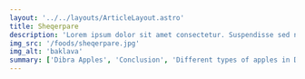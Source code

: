 ```yaml
---
layout: '../../layouts/ArticleLayout.astro'
title: Sheqerpare
description: 'Lorem ipsum dolor sit amet consectetur. Suspendisse sed nisi aenean nisl faucibus eget et sit nisl. Mollis ac aliquam neque pretium orci. Risus sed quis adipiscing amet mattis et a tincidunt eu. Vulputate sapien aliquam lectus facilisis vitae hac ultrices mattis et a tincidunt eu. Vulputate sapien aliquam lectus facilisis vitae hac ultrices'
img_src: '/foods/sheqerpare.jpg'
img_alt: 'baklava'
summary: ['Dibra Apples', 'Conclusion', 'Different types of apples in Dibra']
---
```

